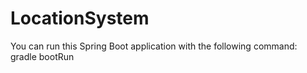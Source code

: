 # LocationSystem
You can run this Spring Boot application with the following command:
gradle bootRun
